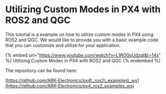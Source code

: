 # Utilizing Custom Modes in PX4 with ROS2 and QGC

This tutorial is a example on how to utilize custom modes in PX4 using ROS2 and QGC. We would like to provide you with a basic example code that you can customize and utilize for your application.

{% embed url="https://www.youtube.com/watch?v=L1RO0oUdzqI&t=14s" %}
Utilizing Custom Modes in PX4 with ROS2 and QGC
{% endembed %}

The repository can be found here:

[https://github.com/ARK-Electronics/px4\_ros2\_examples\_ws](https://github.com/ARK-Electronics/px4_ros2_examples_ws)
